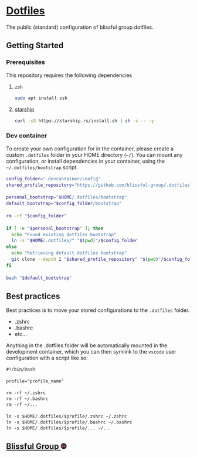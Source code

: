 # [Dotfiles](https://github.com/blissful-group/.dotfiles)

The public (standard) configuration of blissful group dotfiles.

## Getting Started

### Prerequisites

This repository requires the following dependencies

1. `zsh`

   ```bash
   sudo apt install zsh
   ```

1. [starship](https://starship.rs/)

   ```bash
   curl -sS https://starship.rs/install.sh | sh -s -- -y
   ```

### Dev container

To create your own configuration for in the container, please create a custom `.dotfiles` folder in your HOME directory (`~/`).
You can mount any configuration, or install dependencies in your container, using the `~/.dotfiles/bootstrap` script.

```bash
config_folder=".devcontainer/config"
shared_profile_repository="https://github.com/blissful-group/.dotfiles"

personal_bootstrap="$HOME/.dotfiles/bootstrap"
default_bootstrap="$config_folder/bootstrap"

rm -rf "$config_folder"

if [ -e "$personal_bootstrap" ]; then
  echo "Found existing dotfiles bootstrap"
  ln -s "$HOME/.dotfiles/" "$(pwd)"/$config_folder
else
  echo "Retrieving default dotfiles bootstrap"
  git clone --depth 1 "$shared_profile_repository" "$(pwd)"/$config_folder
fi

bash "$default_bootstrap"
```

## Best practices

Best practices is to move your stored configurations to the `.dotfiles` folder.

- .zshrc
- .bashrc
- etc...

Anything in the .dotfiles folder will be automatically mounted in the development container, which you can then symlink to the `vscode` user configuration with a script like so:

```shell
#!/bin/bash

profile="profile_name"

rm -rf ~/.zshrc
rm -rf ~/.bashrc
rm -rf ~/...

ln -s $HOME/.dotfiles/$profile/.zshrc ~/.zshrc
ln -s $HOME/.dotfiles/$profile/.bashrc ~/.bashrc
ln -s $HOME/.dotfiles/$profile/... ~/...
```

## [Blissful Group ![Logo](./public/favicon-16x16.png)](https://blissful.group)